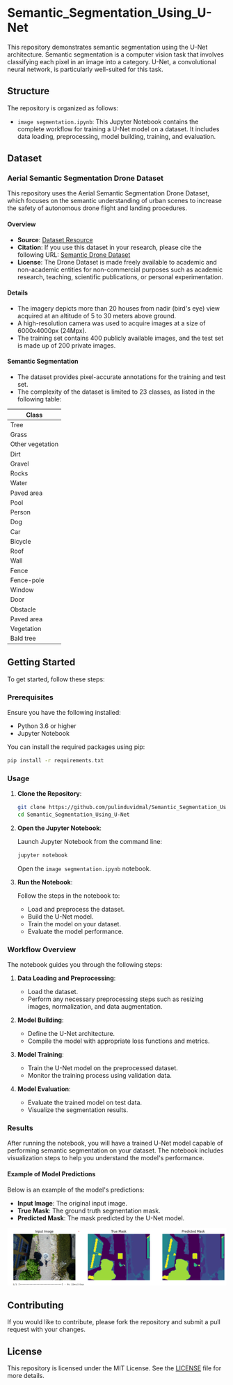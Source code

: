 # Semantic_Segmentation_Using_U-Net

This repository demonstrates semantic segmentation using the U-Net architecture. Semantic segmentation is a computer vision task that involves classifying each pixel in an image into a category. U-Net, a convolutional neural network, is particularly well-suited for this task.

## Structure

The repository is organized as follows:

- `image segmentation.ipynb`: This Jupyter Notebook contains the complete workflow for training a U-Net model on a dataset. It includes data loading, preprocessing, model building, training, and evaluation.

## Dataset

### Aerial Semantic Segmentation Drone Dataset

This repository uses the Aerial Semantic Segmentation Drone Dataset, which focuses on the semantic understanding of urban scenes to increase the safety of autonomous drone flight and landing procedures.

#### Overview

- **Source**: [Dataset Resource](https://www.tugraz.at/index.php?id=22387)
- **Citation**: If you use this dataset in your research, please cite the following URL: [Semantic Drone Dataset](http://dronedataset.icg.tugraz.at)
- **License**: The Drone Dataset is made freely available to academic and non-academic entities for non-commercial purposes such as academic research, teaching, scientific publications, or personal experimentation. 

#### Details

- The imagery depicts more than 20 houses from nadir (bird's eye) view acquired at an altitude of 5 to 30 meters above ground.
- A high-resolution camera was used to acquire images at a size of 6000x4000px (24Mpx).
- The training set contains 400 publicly available images, and the test set is made up of 200 private images.

#### Semantic Segmentation

- The dataset provides pixel-accurate annotations for the training and test set.
- The complexity of the dataset is limited to 23 classes, as listed in the following table:

| Class              |
|--------------------|
| Tree               |
| Grass              |
| Other vegetation   |
| Dirt               |
| Gravel             |
| Rocks              |
| Water              |
| Paved area         |
| Pool               |
| Person             |
| Dog                |
| Car                |
| Bicycle            |
| Roof               |
| Wall               |
| Fence              |
| Fence-pole         |
| Window             |
| Door               |
| Obstacle           |
| Paved area         |
| Vegetation         | 
| Bald tree          |


## Getting Started

To get started, follow these steps:

### Prerequisites

Ensure you have the following installed:

- Python 3.6 or higher
- Jupyter Notebook

You can install the required packages using pip:

```bash
pip install -r requirements.txt
```

### Usage

1. **Clone the Repository**:
   
   ```bash
   git clone https://github.com/pulinduvidmal/Semantic_Segmentation_Using_U-Net.git
   cd Semantic_Segmentation_Using_U-Net
   ```

2. **Open the Jupyter Notebook**:
   
   Launch Jupyter Notebook from the command line:

   ```bash
   jupyter notebook
   ```

   Open the `image segmentation.ipynb` notebook.

3. **Run the Notebook**:
   
   Follow the steps in the notebook to:

   - Load and preprocess the dataset.
   - Build the U-Net model.
   - Train the model on your dataset.
   - Evaluate the model performance.

### Workflow Overview

The notebook guides you through the following steps:

1. **Data Loading and Preprocessing**:
   - Load the dataset.
   - Perform any necessary preprocessing steps such as resizing images, normalization, and data augmentation.

2. **Model Building**:
   - Define the U-Net architecture.
   - Compile the model with appropriate loss functions and metrics.

3. **Model Training**:
   - Train the U-Net model on the preprocessed dataset.
   - Monitor the training process using validation data.

4. **Model Evaluation**:
   - Evaluate the trained model on test data.
   - Visualize the segmentation results.


### Results

After running the notebook, you will have a trained U-Net model capable of performing semantic segmentation on your dataset. The notebook includes visualization steps to help you understand the model's performance.

#### Example of Model Predictions

Below is an example of the model's predictions:

- **Input Image**: The original input image.
- **True Mask**: The ground truth segmentation mask.
- **Predicted Mask**: The mask predicted by the U-Net model.

![Model Predictions](images/predicted_mask.png)

## Contributing

If you would like to contribute, please fork the repository and submit a pull request with your changes.

## License

This repository is licensed under the MIT License. See the [LICENSE](LICENSE) file for more details.

